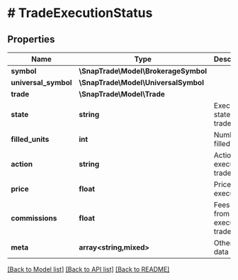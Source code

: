 # # TradeExecutionStatus

## Properties

Name | Type | Description | Notes
------------ | ------------- | ------------- | -------------
**symbol** | **\SnapTrade\Model\BrokerageSymbol** |  | [optional]
**universal_symbol** | **\SnapTrade\Model\UniversalSymbol** |  | [optional]
**trade** | **\SnapTrade\Model\Trade** |  | [optional]
**state** | **string** | Execution state of a trade | [optional]
**filled_units** | **int** | Number of filled units | [optional]
**action** | **string** | Action of executed trade | [optional]
**price** | **float** | Price of execution | [optional]
**commissions** | **float** | Fees paid from executing trade | [optional]
**meta** | **array<string,mixed>** | Other misc. data | [optional]

[[Back to Model list]](../../README.md#models) [[Back to API list]](../../README.md#endpoints) [[Back to README]](../../README.md)
